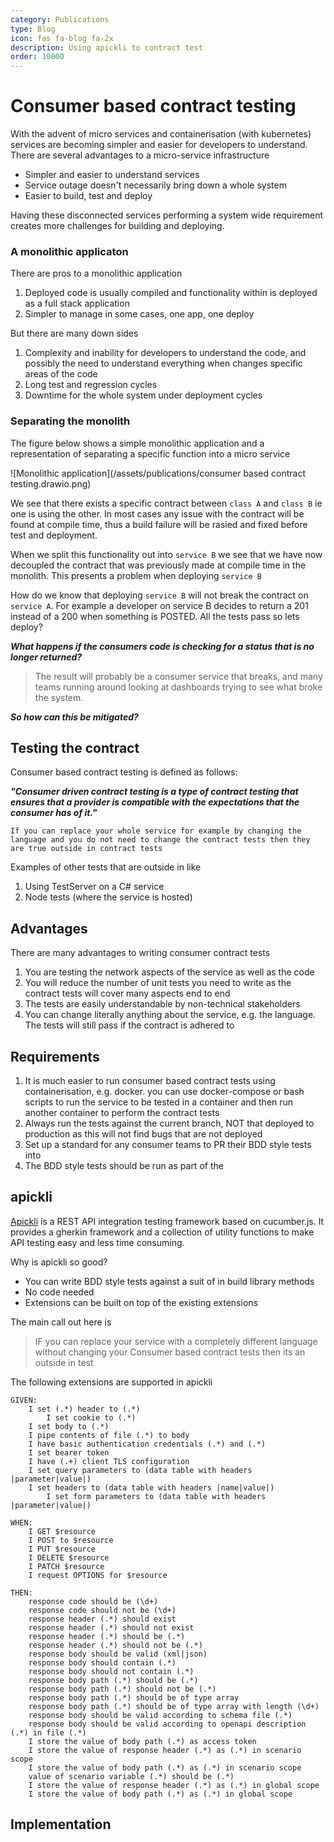 ```yaml
---
category: Publications
type: Blog
icon: fas fa-blog fa-2x
description: Using apickli to contract test
order: 10000
---
```


# Consumer based contract testing

With the advent of micro services and containerisation (with kubernetes) services are becoming simpler and easier for developers to understand. There are several advantages to a micro-service infrastructure

- Simpler and easier to understand services
- Service outage doesn't necessarily bring down a whole system
- Easier to build, test and deploy

Having these disconnected services performing a system wide requirement creates more challenges for building and deploying.

### A monolithic applicaton

There are pros to a monolithic application

1. Deployed code is usually compiled and functionality within is deployed as a full stack application
2. Simpler to manage in some cases, one app, one deploy

But there are many down sides

1. Complexity and inability for developers to understand the code, and possibly the need to understand everything when changes specific areas of the code
2. Long test and regression cycles
3. Downtime for the whole system under deployment cycles

### Separating the monolith

The figure below shows a simple monolithic application and a representation of separating a specific function into a micro service

![Monolithic application](/assets/publications/consumer based contract testing.drawio.png)

We see that there exists a specific contract between `class A` and `class B` ie one is using the other. In most cases any issue with the contract will be found at compile time, thus a build failure will be rasied and fixed before test and deployment.

When we split this functionality out into `service B` we see that we have now decoupled the contract that was previously made at compile time in the monolith. This presents a problem when deploying `service B`

How do we know that deploying `service B` will not break the contract on `service A`. For example a developer on service B decides to return a 201 instead of a 200 when something is POSTED. All the tests pass so lets deploy?

_**What happens if the consumers code is checking for a status that is no longer returned?**_

> The result will probably be a consumer service that breaks, and many teams running around looking at dashboards trying to see what broke the system.

_**So how can this be mitigated?**_

## Testing the contract

Consumer based contract testing is defined as follows:

_**"Consumer driven contract testing is a type of contract testing that ensures that a provider is compatible with the expectations that the consumer has of it."**_

`If you can replace your whole service for example by changing the language and you do not need to change the contract tests then they are true outside in contract tests`

Examples of other tests that are outside in like

1. Using TestServer on a C# service
2. Node tests (where the service is hosted)

## Advantages

There are many advantages to writing consumer contract tests

1. You are testing the network aspects of the service as well as the code
2. You will reduce the number of unit tests you need to write as the contract tests will cover many aspects end to end
3. The tests are easily understandable by non-technical stakeholders
4. You can change literally anything about the service, e.g. the language. The tests will still pass if the contract is adhered to 

## Requirements

1. It is much easier to run consumer based contract tests using containerisation, e.g. docker. you can use docker-compose or bash scripts to run the service to be tested in a container and then run another container to perform the contract tests
2. Always run the tests against the current branch, NOT that deployed to production as this will not find bugs that are not deployed
3. Set up a standard for any consumer teams to PR their BDD style tests into
4. The BDD style tests should be run as part of the 

## apickli

[Apickli](https://github.com/apickli/apickli) is a REST API integration testing framework based on cucumber.js. It provides a gherkin framework and a collection of utility functions to make API testing easy and less time consuming.

Why is apickli so good?

- You can write BDD style tests against a suit of in build library methods
- No code needed
- Extensions can be built on top of the existing extensions

The main call out here is

> IF you can replace your service with a completely different language without changing your Consumer based contract tests then its an outside in test

The following extensions are supported in apickli

``` 
GIVEN:
    I set (.*) header to (.*)
    	I set cookie to (.*)
	I set body to (.*)
	I pipe contents of file (.*) to body
	I have basic authentication credentials (.*) and (.*)
	I set bearer token
	I have (.+) client TLS configuration
	I set query parameters to (data table with headers |parameter|value|)
	I set headers to (data table with headers |name|value|)
    	I set form parameters to (data table with headers |parameter|value|)

WHEN:
	I GET $resource
	I POST to $resource
	I PUT $resource
	I DELETE $resource
	I PATCH $resource
	I request OPTIONS for $resource

THEN:
	response code should be (\d+)
	response code should not be (\d+)
	response header (.*) should exist
	response header (.*) should not exist
	response header (.*) should be (.*)
	response header (.*) should not be (.*)
	response body should be valid (xml|json)
	response body should contain (.*)
	response body should not contain (.*)
	response body path (.*) should be (.*)
	response body path (.*) should not be (.*)
   	response body path (.*) should be of type array
   	response body path (.*) should be of type array with length (\d+)
   	response body should be valid according to schema file (.*)
   	response body should be valid according to openapi description (.*) in file (.*)
	I store the value of body path (.*) as access token
	I store the value of response header (.*) as (.*) in scenario scope
	I store the value of body path (.*) as (.*) in scenario scope
	value of scenario variable (.*) should be (.*)
	I store the value of response header (.*) as (.*) in global scope
	I store the value of body path (.*) as (.*) in global scope
```

## Implementation

